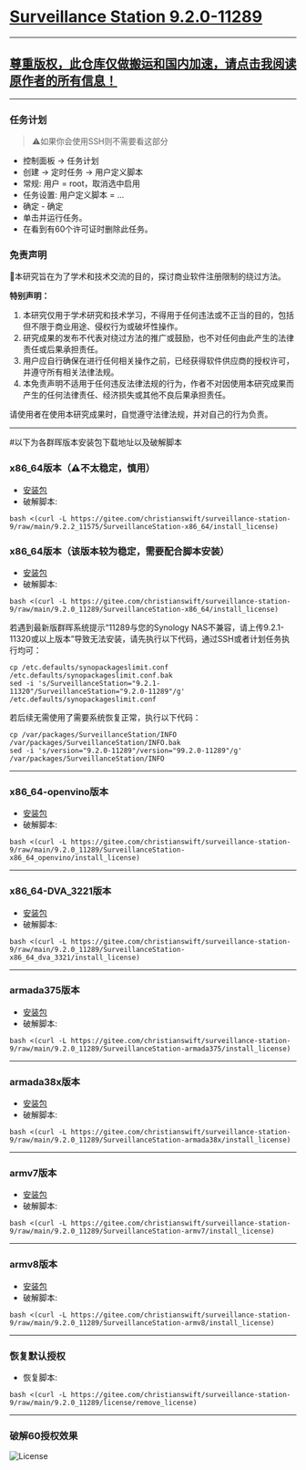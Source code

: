 # [Surveillance Station 9.2.0-11289](https://archive.synology.com/download/Package/SurveillanceStation)

---
[尊重版权，此仓库仅做搬运和国内加速，请点击我阅读原作者的所有信息！](https://github.com/ohyeah521/Surveillance-Station)
---

---
### 任务计划
> ⚠️如果你会使用SSH则不需要看这部分
- 控制面板 -> 任务计划  
- 创建 -> 定时任务 -> 用户定义脚本  
- 常规: 用户 = root，取消选中启用  
- 任务设置: 用户定义脚本 = ...  
- 确定 - 确定  
- 单击并运行任务。  
- 在看到有60个许可证时删除此任务。  


### 免责声明

🥤本研究旨在为了学术和技术交流的目的，探讨商业软件注册限制的绕过方法。

**特别声明：**

1. 本研究仅用于学术研究和技术学习，不得用于任何违法或不正当的目的，包括但不限于商业用途、侵权行为或破坏性操作。
2. 研究成果的发布不代表对绕过方法的推广或鼓励，也不对任何由此产生的法律责任或后果承担责任。
3. 用户应自行确保在进行任何相关操作之前，已经获得软件供应商的授权许可，并遵守所有相关法律法规。
4. 本免责声明不适用于任何违反法律法规的行为，作者不对因使用本研究成果而产生的任何法律责任、经济损失或其他不良后果承担责任。

请使用者在使用本研究成果时，自觉遵守法律法规，并对自己的行为负责。

---

#以下为各群晖版本安装包下载地址以及破解脚本

### x86_64版本（⚠️不太稳定，慎用）
- [安装包](https://global.synologydownload.com/download/Package/spk/SurveillanceStation/9.2.2-11575/SurveillanceStation-x86_64-9.2.2-11575.spk)
- 破解脚本:
```
bash <(curl -L https://gitee.com/christianswift/surveillance-station-9/raw/main/9.2.2_11575/SurveillanceStation-x86_64/install_license)
```

### x86_64版本（该版本较为稳定，需要配合脚本安装）
- [安装包](https://global.synologydownload.com/download/Package/spk/SurveillanceStation/9.2.0-11289/SurveillanceStation-x86_64-9.2.0-11289.spk)
- 破解脚本:
```
bash <(curl -L https://gitee.com/christianswift/surveillance-station-9/raw/main/9.2.0_11289/SurveillanceStation-x86_64/install_license)
```
若遇到最新版群晖系统提示“11289与您的Synology NAS不兼容，请上传9.2.1-11320或以上版本”导致无法安装，请先执行以下代码，通过SSH或者计划任务执行均可：
```
cp /etc.defaults/synopackageslimit.conf /etc.defaults/synopackageslimit.conf.bak
sed -i 's/SurveillanceStation="9.2.1-11320"/SurveillanceStation="9.2.0-11289"/g' /etc.defaults/synopackageslimit.conf
```
若后续无需使用了需要系统恢复正常，执行以下代码：
```
cp /var/packages/SurveillanceStation/INFO /var/packages/SurveillanceStation/INFO.bak
sed -i 's/version="9.2.0-11289"/version="99.2.0-11289"/g' /var/packages/SurveillanceStation/INFO 
```

---
### x86_64-openvino版本
- [安装包](https://global.synologydownload.com/download/Package/spk/SurveillanceStation/9.2.0-11289/SurveillanceStation-x86_64-9.2.0-11289_openvino.spk)
- 破解脚本:
```
bash <(curl -L https://gitee.com/christianswift/surveillance-station-9/raw/main/9.2.0_11289/SurveillanceStation-x86_64_openvino/install_license)
```

---
### x86_64-DVA_3221版本
- [安装包](https://global.synologydownload.com/download/Package/spk/SurveillanceStation/9.2.0-11289/SurveillanceStation-x86_64-9.2.0-11289_DVA_3221.spk)
- 破解脚本:
```
bash <(curl -L https://gitee.com/christianswift/surveillance-station-9/raw/main/9.2.0_11289/SurveillanceStation-x86_64_dva_3321/install_license)
```
---
### armada375版本
- [安装包](https://global.synologydownload.com/download/Package/spk/SurveillanceStation/9.2.0-11289/SurveillanceStation-armada375-9.2.0-11289.spk)
- 破解脚本:
```
bash <(curl -L https://gitee.com/christianswift/surveillance-station-9/raw/main/9.2.0_11289/SurveillanceStation-armada375/install_license)
```

---
### armada38x版本
- [安装包](https://global.synologydownload.com/download/Package/spk/SurveillanceStation/9.2.0-11289/SurveillanceStation-armada38x-9.2.0-11289.spk)
- 破解脚本:
```
bash <(curl -L https://gitee.com/christianswift/surveillance-station-9/raw/main/9.2.0_11289/SurveillanceStation-armada38x/install_license)
```

---
### armv7版本
- [安装包](https://global.synologydownload.com/download/Package/spk/SurveillanceStation/9.2.0-11289/SurveillanceStation-armv7-9.2.0-11289.spk)
- 破解脚本:
```
bash <(curl -L https://gitee.com/christianswift/surveillance-station-9/raw/main/9.2.0_11289/SurveillanceStation-armv7/install_license)
```

---
### armv8版本
- [安装包](https://global.synologydownload.com/download/Package/spk/SurveillanceStation/9.2.0-11289/SurveillanceStation-armv8-9.2.0-11289.spk)
- 破解脚本:
```
bash <(curl -L https://gitee.com/christianswift/surveillance-station-9/raw/main/9.2.0_11289/SurveillanceStation-armv8/install_license)
```

---
### 恢复默认授权
- 恢复脚本:
```
bash <(curl -L https://gitee.com/christianswift/surveillance-station-9/raw/main/9.2.0_11289/license/remove_license)
```
---
### 破解60授权效果
![License](https://gitee.com/christianswift/surveillance-station-9/raw/main/img/crack_license.png)



